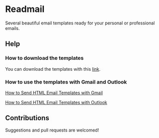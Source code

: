 # Readmail

Several beautiful email templates ready for your personal or professional emails.

## Help

### How to download the templates

You can download the templates with this [link](https://drive.google.com/file/d/1PWmIxLx1wERRW6zsUfzZBncV6wDM6-W0/view?usp=share_link).

### How to use the templates with Gmail and Outlook

[How to Send HTML Email Templates with Gmail](https://www.youtube.com/watch?v=0PeC_cA94-4)

[How to Send HTML Email Templates with Outlook](https://www.youtube.com/watch?v=1k3cICh70Ug)

## Contributions

Suggestions and pull requests are welcomed!
